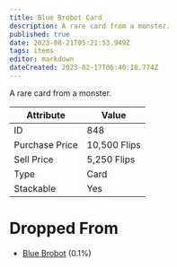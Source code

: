 ```yaml
---
title: Blue Brobot Card
description: A rare card from a monster.
published: true
date: 2023-08-21T05:21:53.949Z
tags: items
editor: markdown
dateCreated: 2023-02-17T06:40:18.774Z
---
```


A rare card from a monster.

|Attribute|Value|
|-|-|
|ID|848|
|Purchase Price|10,500 Flips|
|Sell Price|5,250 Flips|
|Type|Card|
|Stackable|Yes|


# Dropped From
 * [Blue Brobot](/monsters/blue-brobot) (0.1%)
